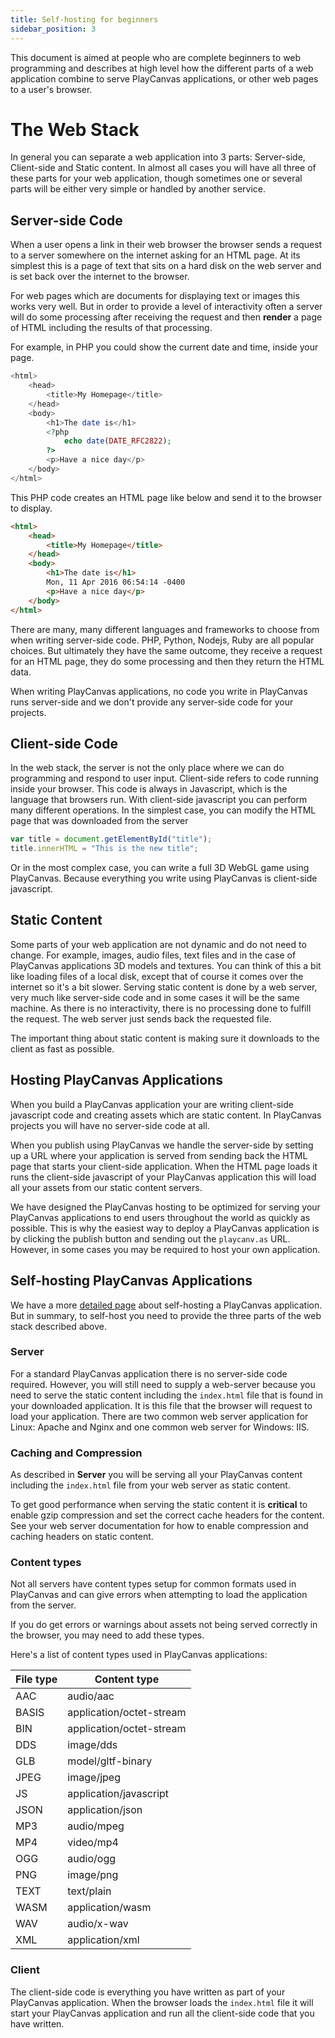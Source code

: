 ```yaml
---
title: Self-hosting for beginners
sidebar_position: 3
---
```


This document is aimed at people who are complete beginners to web programming and describes at high level how the different parts of a web application combine to serve PlayCanvas applications, or other web pages to a user's browser.

# The Web Stack

In general you can separate a web application into 3 parts: Server-side, Client-side and Static content. In almost all cases you will have all three of these parts for your web application, though sometimes one or several parts will be either very simple or handled by another service.

## Server-side Code

When a user opens a link in their web browser the browser sends a request to a server somewhere on the internet asking for an HTML page. At its simplest this is a page of text that sits on a hard disk on the web server and is set back over the internet to the browser.

For web pages which are documents for displaying text or images this works very well. But in order to provide a level of interactivity often a server will do some processing after receiving the request and then **render** a page of HTML including the results of that processing.

For example, in PHP you could show the current date and time, inside your page.

```php
<html>
    <head>
        <title>My Homepage</title>
    </head>
    <body>
        <h1>The date is</h1>
        <?php
            echo date(DATE_RFC2822);
        ?>
        <p>Have a nice day</p>
    </body>
</html>
```

This PHP code creates an HTML page like below and send it to the browser to display.

```html
<html>
    <head>
        <title>My Homepage</title>
    </head>
    <body>
        <h1>The date is</h1>
        Mon, 11 Apr 2016 06:54:14 -0400
        <p>Have a nice day</p>
    </body>
</html>
```

There are many, many different languages and frameworks to choose from when writing server-side code. PHP, Python, Nodejs, Ruby are all popular choices. But ultimately they have the same outcome, they receive a request for an HTML page, they do some processing and then they return the HTML data.

When writing PlayCanvas applications, no code you write in PlayCanvas runs server-side and we don't provide any server-side code for your projects.

## Client-side Code

In the web stack, the server is not the only place where we can do programming and respond to user input. Client-side refers to code running inside your browser. This code is always in Javascript, which is the language that browsers run. With client-side javascript you can perform many different operations. In the simplest case, you can modify the HTML page that was downloaded from the server

```javascript
var title = document.getElementById("title");
title.innerHTML = "This is the new title";
```

Or in the most complex case, you can write a full 3D WebGL game using PlayCanvas. Because everything you write using PlayCanvas is client-side javascript.

## Static Content

Some parts of your web application are not dynamic and do not need to change. For example, images, audio files, text files and in the case of PlayCanvas applications 3D models and textures. You can think of this a bit like loading files of a local disk, except that of course it comes over the internet so it's a bit slower. Serving static content is done by a web server, very much like server-side code and in some cases it will be the same machine. As there is no interactivity, there is no processing done to fulfill the request. The web server just sends back the requested file.

The important thing about static content is making sure it downloads to the client as fast as possible.

## Hosting PlayCanvas Applications

When you build a PlayCanvas application your are writing client-side javascript code and creating assets which are static content. In PlayCanvas projects you will have no server-side code at all.

When you publish using PlayCanvas we handle the server-side by setting up a URL where your application is served from sending back the HTML page that starts your client-side application. When the HTML page loads it runs the client-side javascript of your PlayCanvas application this will load all your assets from our static content servers.

We have designed the PlayCanvas hosting to be optimized for serving your PlayCanvas applications to end users throughout the world as quickly as possible. This is why the easiest way to deploy a PlayCanvas application is by clicking the publish button and sending out the `playcanv.as` URL. However, in some cases you may be required to host your own application.

## Self-hosting PlayCanvas Applications

We have a more [detailed page][1] about self-hosting a PlayCanvas application. But in summary, to self-host you need to provide the three parts of the web stack described above.

### Server

For a standard PlayCanvas application there is no server-side code required. However, you will still need to supply a web-server because you need to serve the static content including the `index.html` file that is found in your downloaded application. It is this file that the browser will request to load your application. There are two common web server application for Linux: Apache and Nginx and one common web server for Windows: IIS.

### Caching and Compression

As described in **Server** you will be serving all your PlayCanvas content including the `index.html` file from your web server as static content.

To get good performance when serving the static content it is **critical** to enable gzip compression and set the correct cache headers for the content. See your web server documentation for how to enable compression and caching headers on static content.

### Content types

Not all servers have content types setup for common formats used in PlayCanvas and can give errors when attempting to load the application from the server. 

If you do get errors or warnings about assets not being served correctly in the browser, you may need to add these types.

Here's a list of content types used in PlayCanvas applications:

| File type | Content type             |
| --------- | ------------------------ | 
| AAC       | audio/aac                |
| BASIS     | application/octet-stream | 
| BIN       | application/octet-stream |
| DDS       | image/dds                |
| GLB       | model/gltf-binary        |
| JPEG      | image/jpeg               |
| JS        | application/javascript   |
| JSON      | application/json         |
| MP3       | audio/mpeg               |
| MP4       | video/mp4                |
| OGG       | audio/ogg                |
| PNG       | image/png                |
| TEXT      | text/plain               |
| WASM      | application/wasm         |
| WAV       | audio/x-wav              |
| XML       | application/xml          |


### Client

The client-side code is everything you have written as part of your PlayCanvas application. When the browser loads the `index.html` file it will start your PlayCanvas application and run all the client-side code that you have written.

[1]: /user-manual/publishing/web/self-hosting/
